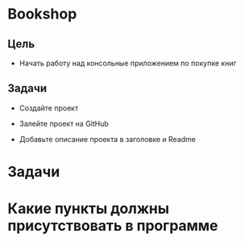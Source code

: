 # Bookshop

## Цель
- Начать работу над консольные приложением по покупке книг
## Задачи
- Создайте проект

- Залейте проект на GitHub

- Добавьте описание проекта в заголовке и Readme

# Задачи

# Какие пункты должны присутствовать в программе

